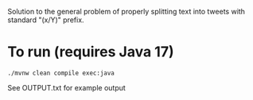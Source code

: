 Solution to the general problem of properly splitting text into tweets with standard "(x/Y)" prefix.

# To run (requires Java 17)

`./mvnw clean compile exec:java`

See OUTPUT.txt for example output